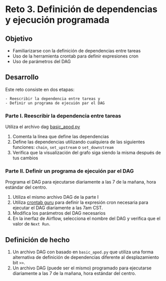 # Reto 3. Definición de dependencias y ejecución programada

## Objetivo

* Familiarizarse con la definición de dependencias entre tareas
* Uso de la herramienta crontab para definir expresiones cron
* Uso de parámetros del DAG

## Desarrollo

Este reto consiste en dos etapas:

    - Reescribir la dependencia entre tareas y 
    - Definir un programa de ejecuión par el DAG

### Parte I. Reescribir la dependencia entre tareas

Utiliza el archivo dag [basic_apod.py](Ejemplo-01/assets/dags/basic_apod.py)

1. Comenta la línea que define las dependencias
2. Define las dependencias utilizando cualquiera de las siguientes funciones: `chain`, `set_upstream` o `set_downstream`
3. Verifica que la visualización del grafo siga siendo la misma después de tus cambios

### Parte II. Definir un programa de ejecuión par el DAG

Programa el DAG para ejecutarse diariamente a las 7 de la mañana, hora estándar del centro.

1. Utiliza el mismo archivo DAG de la parte I
2. Utiliza [crontab guru](https://crontab.guru/) para definir la expresión cron necesaria para ejecutar el DAG diariamente a las 7am CST.
3. Modifica los parámetros del DAG necesarios
4. En la inerfaz de Airflow, selecciona el nombre del DAG y verifica que el valor de `Next Run`.

## Definición de hecho

1. Un archivo DAG con basado en `basic_apod.py` que utiliza una forma alternativa de definición de dependencias diferente al desplazamiento bit `>>`.
2. Un archivo DAG (puede ser el mismo) programado para ejecutarse diariamente a las 7 de la mañana, hora estándar del centro.
